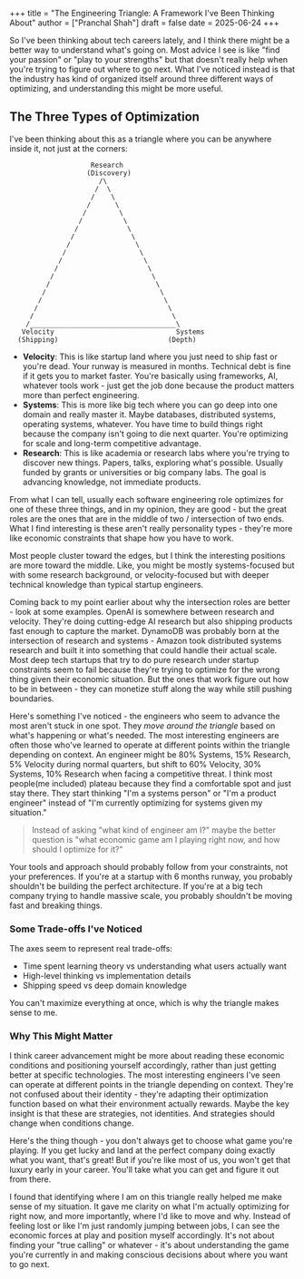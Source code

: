 +++
title = "The Engineering Triangle: A Framework I've Been Thinking About"
author = ["Pranchal Shah"]
draft = false
date = 2025-06-24
+++

So I've been thinking about tech careers lately, and I think there might be a better way to understand what's going on.
Most advice I see is like "find your passion" or "play to your strengths" but that doesn't really help when you're trying to figure out where to go next. What I've noticed instead is that the industry has kind of organized itself around three different ways of optimizing, and understanding this might be more useful.

## The Three Types of Optimization

I've been thinking about this as a triangle where you can be anywhere inside it, not just at the corners:

```
                    Research
                   (Discovery)
                      /\
                     /  \
                    /    \
                   /      \
                  /        \
                 /          \
                /            \
               /              \
              /                \
             /                  \
            /                    \
           /                      \
          /                        \
         /                          \
        /                            \
       /                              \
      /                                \
     /                                  \
    /____________________________________\
   Velocity                              Systems
  (Shipping)                           (Depth)
```

- **Velocity**: This is like startup land where you just need to ship fast or you're dead. Your runway is measured in months. Technical debt is fine if it gets you to market faster. You're basically using frameworks, AI, whatever tools work - just get the job done because the product matters more than perfect engineering.
- **Systems**: This is more like big tech where you can go deep into one domain and really master it. Maybe databases, distributed systems, operating systems, whatever. You have time to build things right because the company isn't going to die next quarter. You're optimizing for scale and long-term competitive advantage.
- **Research**: This is like academia or research labs where you're trying to discover new things. Papers, talks, exploring what's possible. Usually funded by grants or universities or big company labs. The goal is advancing knowledge, not immediate products.

From what I can tell, usually each software engineering role optimizes for one of these three things, and in my opinion, they are good - but the great roles are the ones that are in the middle of two / intersection of two ends.
What I find interesting is these aren't really personality types - they're more like economic constraints that shape how you have to work.

Most people cluster toward the edges, but I think the interesting positions are more toward the middle. Like, you might be mostly systems-focused but with some research background, or velocity-focused but with deeper technical knowledge than typical startup engineers.

Coming back to my point earlier about why the intersection roles are better - look at some examples. OpenAI is somewhere between research and velocity. They're doing cutting-edge AI research but also shipping products fast enough to capture the market. DynamoDB was probably born at the intersection of research and systems - Amazon took distributed systems research and built it into something that could handle their actual scale.
Most deep tech startups that try to do pure research under startup constraints seem to fail because they're trying to optimize for the wrong thing given their economic situation. But the ones that work figure out how to be in between - they can monetize stuff along the way while still pushing boundaries.

Here's something I've noticed - the engineers who seem to advance the most aren't stuck in one spot. They _move around the triangle_ based on what's happening or what's needed.
The most interesting engineers are often those who've learned to operate at different points within the triangle depending on context. An engineer might be 80% Systems, 15% Research, 5% Velocity during normal quarters, but shift to 60% Velocity, 30% Systems, 10% Research when facing a competitive threat.
I think most people(me included) plateau because they find a comfortable spot and just stay there. They start thinking "I'm a systems person" or "I'm a product engineer" instead of "I'm currently optimizing for systems given my situation."

> Instead of asking "what kind of engineer am I?" maybe the better question is "what economic game am I playing right now, and how should I optimize for it?"

Your tools and approach should probably follow from your constraints, not your preferences. If you're at a startup with 6 months runway, you probably shouldn't be building the perfect architecture. If you're at a big tech company trying to handle massive scale, you probably shouldn't be moving fast and breaking things.

### Some Trade-offs I've Noticed

The axes seem to represent real trade-offs:

- Time spent learning theory vs understanding what users actually want
- High-level thinking vs implementation details
- Shipping speed vs deep domain knowledge

You can't maximize everything at once, which is why the triangle makes sense to me.

### Why This Might Matter

I think career advancement might be more about reading these economic conditions and positioning yourself accordingly, rather than just getting better at specific technologies.
The most interesting engineers I've seen can operate at different points in the triangle depending on context. They're not confused about their identity - they're adapting their optimization function based on what their environment actually rewards.
Maybe the key insight is that these are strategies, not identities. And strategies should change when conditions change.

Here's the thing though - you don't always get to choose what game you're playing. If you get lucky and land at the perfect company doing exactly what you want, that's great! But if you're like most of us, you won't get that luxury early in your career. You'll take what you can get and figure it out from there.

I found that identifying where I am on this triangle really helped me make sense of my situation. It gave me clarity on what I'm actually optimizing for right now, and more importantly, where I'd like to move and why. Instead of feeling lost or like I'm just randomly jumping between jobs, I can see the economic forces at play and position myself accordingly.
It's not about finding your "true calling" or whatever - it's about understanding the game you're currently in and making conscious decisions about where you want to go next.
